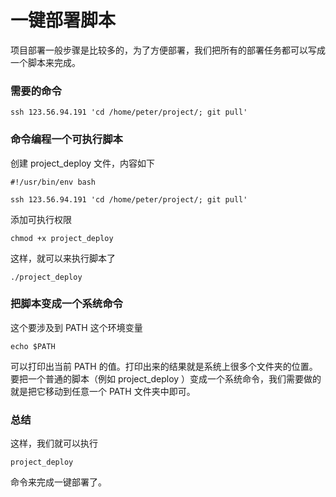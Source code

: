 # 一键部署脚本

项目部署一般步骤是比较多的，为了方便部署，我们把所有的部署任务都可以写成一个脚本来完成。

### 需要的命令

```
ssh 123.56.94.191 'cd /home/peter/project/; git pull'
```

### 命令编程一个可执行脚本

创建 project_deploy 文件，内容如下

```
#!/usr/bin/env bash

ssh 123.56.94.191 'cd /home/peter/project/; git pull'
```

添加可执行权限

```
chmod +x project_deploy
```

这样，就可以来执行脚本了

```
./project_deploy
```

### 把脚本变成一个系统命令

这个要涉及到 PATH 这个环境变量

```
echo $PATH
```

可以打印出当前 PATH 的值。打印出来的结果就是系统上很多个文件夹的位置。要把一个普通的脚本（例如 project_deploy ）变成一个系统命令，我们需要做的就是把它移动到任意一个 PATH 文件夹中即可。

### 总结

这样，我们就可以执行

```
project_deploy
```

命令来完成一键部署了。